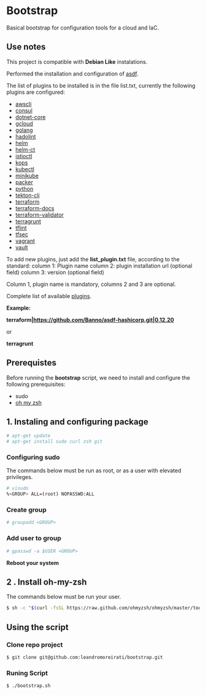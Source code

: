 # Bootstrap
Basical bootstrap for configuration tools for a cloud and IaC.

## Use notes
This project is compatible with **Debian Like** instalations.

Performed the installation and configuration of [asdf](https://asdf-vm.com/#/core-manage-asdf).

The list of plugins to be installed is in the file list.txt, currently the following plugins are configured:

* [awscli](https://github.com/MetricMike/asdf-awscli)
* [consul](https://github.com/asdf-community/asdf-hashicorp)
* [dotnet-core](https://github.com/emersonsoares/asdf-dotnet-core)
* [gcloud](https://github.com/jthegedus/asdf-gcloud)
* [golang](https://github.com/kennyp/asdf-golang)
* [hadolint](https://github.com/looztra/asdf-hadolint)
* [helm](Helm)
* [helm-ct](https://github.com/tablexi/asdf-helm-ct)
* [istioctl](https://github.com/rafik8/asdf-istioctl)
* [kops](https://github.com/Antiarchitect/asdf-kops)
* [kubectl](https://github.com/Banno/asdf-kubectl)
* [minikube](https://github.com/alvarobp/asdf-minikube)
* [packer](https://github.com/asdf-community/asdf-hashicorp)
* [python](https://github.com/danhper/asdf-python)
* [tekton-cli](https://github.com/johnhamelink/asdf-tekton-cli)
* [terraform](https://github.com/asdf-community/asdf-hashicorp)
* [terraform-docs](https://github.com/looztra/asdf-terraform-docs)
* [terraform-validator](https://github.com/looztra/asdf-terraform-validator)
* [terragrunt](https://github.com/lotia/asdf-terragrunt)
* [tflint](https://github.com/skyzyx/asdf-tflint)
* [tfsec](https://github.com/woneill/asdf-tfsec)
* [vagrant](https://github.com/asdf-community/asdf-hashicorp)
* [vault](https://github.com/asdf-community/asdf-hashicorp)

To add new plugins, just add the **list_plugin.txt** file, according to the standard:
column 1: Plugin name
column 2: plugin installation url (optional field)
column 3: version (optional field)

Column 1, plugin name is mandatory, columns 2 and 3 are optional.

Complete list of available [plugins](https://github.com/asdf-vm/asdf-plugins).

**Example:**

**terraform|https://github.com/Banno/asdf-hashicorp.git|0.12.20**

or

**terragrunt**

## Prerequistes
Before running the **bootstrap** script, we need to install and configure the following prerequisites:

* sudo
* [oh my zsh](https://ohmyz.sh/#install)

## 1. Instaling and configuring package

```bash
# apt-get update
# apt-get install sudo curl zsh git
```
 ### Configuring sudo
The commands below must be run as root, or as a user with elevated privileges.

```bash
# visudo
%<GROUP> ALL=(root) NOPASSWD:ALL
```
### Create group
```bash
# groupadd <GROUP>
```
### Add user to group
```bash
# gpasswd -a $USER <GROUP>
```

**Reboot your system**
## 2 . Install oh-my-zsh
The commands below must be run your user.

```bash
$ sh -c "$(curl -fsSL https://raw.github.com/ohmyzsh/ohmyzsh/master/tools/install.sh)"
```
## Using the script

### Clone repo project
```bash
$ git clone git@github.com:leandromoreirati/bootstrap.git
```
### Runing Script
```bash
$ ./bootstrap.sh
```


